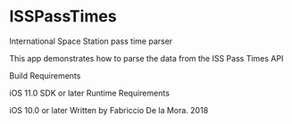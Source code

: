 # ISSPassTimes
International Space Station pass time parser

This app demonstrates how to parse the data from the ISS Pass Times API

Build Requirements

iOS 11.0 SDK or later
Runtime Requirements

iOS 10.0 or later
Written by Fabriccio De la Mora. 2018
